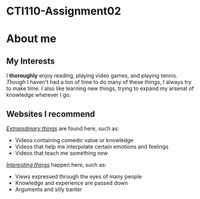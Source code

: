 # CTI110-Assignment02
# About me
## My Interests
I **thoroughly** enjoy reading, playing video games, and playing tennis. _Though_ I haven't had a ton of time to do many of these things, I always try to make time. I also like learning new things, trying to expand my arsenal of knowledge wherever I go.
## Websites I recommend
[_Extraordinary things_](www.youtube.com) are found here, such as:
* Videos containing comedic value or knowledge
* Videos that help me interpolate certain emotions and feelings
* Videos that teach me something new  

[_Interesting things_](www.reddit.com) happen here, such as:
* Views expressed through the eyes of many people
* Knowledge and experience are passed down
* Arguments and silly banter
